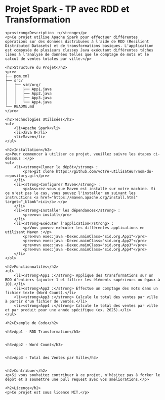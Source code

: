 <!DOCTYPE html>
<html lang="en">
<head>
    <meta charset="UTF-8">
    <meta name="viewport" content="width=device-width, initial-scale=1.0">
    <title>README</title>
</head>
<body>
    <h1>Projet Spark - TP avec RDD et Transformation</h1>

    <p><strong>Description :</strong></p>
    <p>Ce projet utilise Apache Spark pour effectuer différentes opérations sur des données distribuées à l'aide de RDD (Resilient Distributed Datasets) et de transformations basiques. L'application est composée de plusieurs classes Java exécutant différentes tâches liées à l'analyse de données telles que le comptage de mots et le calcul de ventes totales par ville.</p>

    <h2>Structure du Projet</h2>
    <pre>
    ├── pom.xml
    ├── src/
    │   ├── sid/org/
    │   │   ├── App1.java
    │   │   ├── App2.java
    │   │   ├── App3.java
    │   │   └── App4.java
    └── README.md
    </pre>

    <h2>Technologies Utilisées</h2>
    <ul>
        <li>Apache Spark</li>
        <li>Java 8</li>
        <li>Maven</li>
    </ul>

    <h2>Installation</h2>
    <p>Pour commencer à utiliser ce projet, veuillez suivre les étapes ci-dessous :</p>
    <ol>
        <li><strong>Cloner le dépôt</strong> :
            <pre>git clone https://github.com/votre-utilisateur/nom-du-repository.git</pre>
        </li>
        <li><strong>Configurer Maven</strong> :
            <p>Assurez-vous que Maven est installé sur votre machine. Si ce n'est pas le cas, vous pouvez l'installer en suivant les instructions <a href="https://maven.apache.org/install.html" target="_blank">ici</a>.</p>
        </li>
        <li><strong>Installer les dépendances</strong> :
            <pre>mvn install</pre>
        </li>
        <li><strong>Exécuter l'application</strong> :
            <p>Vous pouvez exécuter les différentes applications en utilisant Maven :</p>
            <pre>mvn exec:java -Dexec.mainClass="sid.org.App1"</pre>
            <pre>mvn exec:java -Dexec.mainClass="sid.org.App2"</pre>
            <pre>mvn exec:java -Dexec.mainClass="sid.org.App3"</pre>
            <pre>mvn exec:java -Dexec.mainClass="sid.org.App4"</pre>
        </li>
    </ol>

    <h2>Fonctionnalités</h2>
    <ul>
        <li><strong>App1 :</strong> Applique des transformations sur un RDD d'entiers (ajouter 1 et filtrer les éléments supérieurs ou égaux à 10).</li>
        <li><strong>App2 :</strong> Effectue un comptage des mots dans un fichier texte (Word Count).</li>
        <li><strong>App3 :</strong> Calcule le total des ventes par ville à partir d'un fichier de ventes.</li>
        <li><strong>App4 :</strong> Calcule le total des ventes par ville et par produit pour une année spécifique (ex. 2025).</li>
    </ul>

    <h2>Exemple de Code</h2>

    <h3>App1 - RDD Transformation</h3>


    <h3>App2 - Word Count</h3>


    <h3>App3 - Total des Ventes par Ville</h3>


    <h2>Contribuer</h2>
    <p>Si vous souhaitez contribuer à ce projet, n'hésitez pas à forker le dépôt et à soumettre une pull request avec vos améliorations.</p>

    <h2>Licence</h2>
    <p>Ce projet est sous licence MIT.</p>
</body>
</html>
